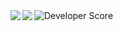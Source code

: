 <a href="https://github.com/anuraghazra/github-readme-stats">
  <img align="left" src="https://github-readme-stats.vercel.app/api?username=Shimgo2008&count_private=true&show_icons=true&date=1753411363" />
</a>
<a href="https://github.com/anuraghazra/github-readme-stats">
  <img align="left" src="https://github-readme-stats.vercel.app/api/top-langs/?username=Shimgo2008&count_private=true&date=1753411363" />
</a>
<a herf="https://github-stats-eta-two.vercel.app/">
<img src="https://github-stats-eta-two.vercel.app/api/stats/t3tra-dev" alt="Developer Score">
</a>
